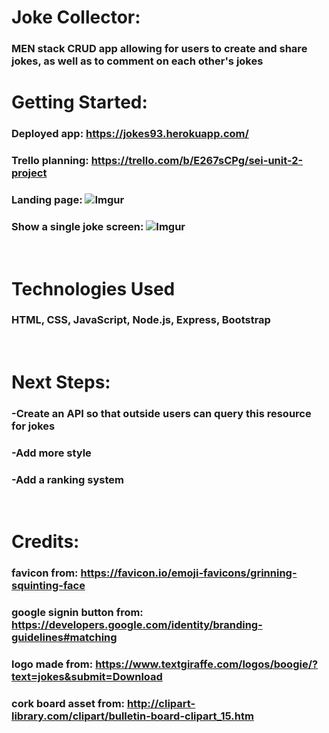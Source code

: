 # Joke Collector:

### MEN stack CRUD app allowing for users to create and share jokes, as well as to comment on each other's jokes

# Getting Started:
### Deployed app: https://jokes93.herokuapp.com/
### Trello planning: https://trello.com/b/E267sCPg/sei-unit-2-project

### Landing page: ![Imgur](https://i.imgur.com/jJLzogn.png)
### Show a single joke screen: ![Imgur](https://i.imgur.com/z3BEM2U.png)

<br>

# Technologies Used
### HTML, CSS, JavaScript, Node.js, Express, Bootstrap

<br>

# Next Steps:
### -Create an API so that outside users can query this resource for jokes
### -Add more style
### -Add a ranking system
<br>

# Credits: 
### favicon from: https://favicon.io/emoji-favicons/grinning-squinting-face
### google signin button from: https://developers.google.com/identity/branding-guidelines#matching
### logo made from: https://www.textgiraffe.com/logos/boogie/?text=jokes&submit=Download
### cork board asset from: http://clipart-library.com/clipart/bulletin-board-clipart_15.htm

